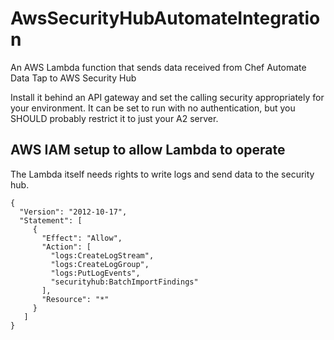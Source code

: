 # AwsSecurityHubAutomateIntegration

An AWS Lambda function that sends data received from Chef Automate Data Tap to AWS Security Hub

Install it behind an API gateway and set the calling security appropriately for your environment.
It can be set to run with no authentication, but you SHOULD probably restrict it to just your A2 server.

## AWS IAM setup to allow Lambda to operate

The Lambda itself needs rights to write logs and send data to the security hub.

```
{
  "Version": "2012-10-17",
  "Statement": [
     {
       "Effect": "Allow",
       "Action": [
         "logs:CreateLogStream",
         "logs:CreateLogGroup",
         "logs:PutLogEvents",
         "securityhub:BatchImportFindings"
       ],
       "Resource": "*"
     }
   ]
}
```
